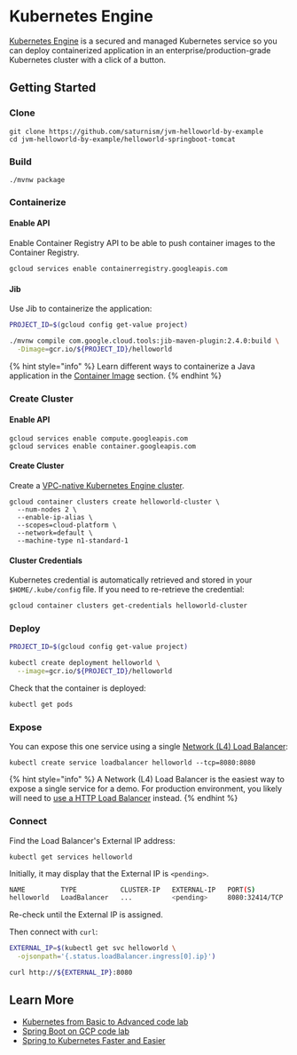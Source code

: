 # Kubernetes Engine

[Kubernetes Engine](https://cloud.google.com/kubernetes-engine/docs) is a secured and managed Kubernetes service so you can deploy containerized application in an enterprise/production-grade Kubernetes cluster with a click of a button. 

## Getting Started

### Clone

```text
git clone https://github.com/saturnism/jvm-helloworld-by-example
cd jvm-helloworld-by-example/helloworld-springboot-tomcat
```

### Build

```text
./mvnw package
```

### Containerize

#### Enable API

Enable Container Registry API to be able to push container images to the Container Registry.

```bash
gcloud services enable containerregistry.googleapis.com
```

#### Jib

Use Jib to containerize the application:

```bash
PROJECT_ID=$(gcloud config get-value project)

./mvnw compile com.google.cloud.tools:jib-maven-plugin:2.4.0:build \
  -Dimage=gcr.io/${PROJECT_ID}/helloworld
```

{% hint style="info" %}
Learn different ways to containerize a Java application in the [Container Image](../../deployment/docker/container-image.md) section.
{% endhint %}

### Create Cluster

#### Enable API

```text
gcloud services enable compute.googleapis.com
gcloud services enable container.googleapis.com
```

#### Create Cluster

Create a [VPC-native Kubernetes Engine cluster](https://cloud.google.com/kubernetes-engine/docs/how-to/alias-ips).

```text
gcloud container clusters create helloworld-cluster \
  --num-nodes 2 \
  --enable-ip-alias \
  --scopes=cloud-platform \
  --network=default \
  --machine-type n1-standard-1
```

#### Cluster Credentials

Kubernetes credential is automatically retrieved and stored in your `$HOME/.kube/config` file. If you need to re-retrieve the credential:

```bash
gcloud container clusters get-credentials helloworld-cluster
```

### Deploy

```bash
PROJECT_ID=$(gcloud config get-value project)

kubectl create deployment helloworld \
  --image=gcr.io/${PROJECT_ID}/helloworld
```

Check that the container is deployed:

```bash
kubectl get pods
```

### Expose

You can expose this one service using a single [Network \(L4\) Load Balancer](https://cloud.google.com/load-balancing/docs/network):

```text
kubectl create service loadbalancer helloworld --tcp=8080:8080
```

{% hint style="info" %}
A Network \(L4\) Load Balancer is the easiest way to expose a single service for a demo. For production environment, you likely will need to [use a HTTP Load Balancer](https://cloud.google.com/kubernetes-engine/docs/how-to/container-native-load-balancing) instead.
{% endhint %}

### Connect

Find the Load Balancer's External IP address:

```text
kubectl get services helloworld
```

Initially, it may display that the External IP is `<pending>`.

```bash
NAME         TYPE           CLUSTER-IP   EXTERNAL-IP   PORT(S)          AGE
helloworld   LoadBalancer   ...          <pending>     8080:32414/TCP   ...
```

Re-check until the External IP is assigned.

Then connect with `curl`:

```bash
EXTERNAL_IP=$(kubectl get svc helloworld \
  -ojsonpath='{.status.loadBalancer.ingress[0].ip}')

curl http://${EXTERNAL_IP}:8080
```

## Learn More

* [Kubernetes from Basic to Advanced code lab](https://bit.ly/k8s-lab)
* [Spring Boot on GCP code lab](https://bit.ly/spring-gcp-lab)
* [Spring to Kubernetes Faster and Easier](https://saturnism.me/talk/kubernetes-spring-java-best-practices/)

